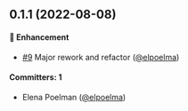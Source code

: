 
## 0.1.1 (2022-08-08)

#### :rocket: Enhancement
* [#9](https://github.com/redpencilio/fragmentation-producer-service/pull/9) Major rework and refactor ([@elpoelma](https://github.com/elpoelma))

#### Committers: 1
- Elena Poelman ([@elpoelma](https://github.com/elpoelma))



